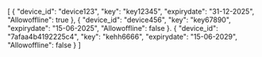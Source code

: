 [
    {
        "device_id": "device123",
        "key": "key12345",
        "expirydate": "31-12-2025",
        "Allowoffline": true
    },
    {
        "device_id": "device456",
        "key": "key67890",
        "expirydate": "15-06-2025",
        "Allowoffline": false
    }.
    {
        "device_id": "7afaa4b4192225c4",
        "key": "kehh6666",
        "expirydate": "15-06-2029",
        "Allowoffline": false
    }
]
